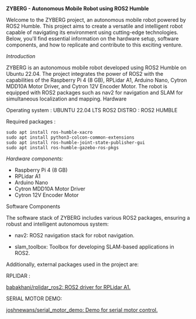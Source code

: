**ZYBERG - Autonomous Mobile Robot using ROS2 Humble**

Welcome to the ZYBERG project, an autonomous mobile robot powered by ROS2 Humble. This project aims to create a versatile and intelligent robot capable of navigating its environment using cutting-edge technologies. Below, you'll find essential information on the hardware setup, software components, and how to replicate and contribute to this exciting venture.

_Introduction_

ZYBERG is an autonomous mobile robot developed using ROS2 Humble on Ubuntu 22.04. The project integrates the power of ROS2 with the capabilities of the Raspberry Pi 4 (8 GB), RPLidar A1, Arduino Nano, Cytron MDD10A Motor Driver, and Cytron 12V Encoder Motor. The robot is equipped with ROS2 packages such as nav2 for navigation and SLAM for simultaneous localization and mapping.
Hardware

Operating system : UBUNTU 22.04 LTS
ROS2 DISTRO : ROS2 HUMBLE

Required packages :

    sudo apt install ros-humble-xacro
    sudo apt install python3-colcon-common-extensions
    sudo apt install ros-humble-joint-state-publisher-gui
    sudo apt install ros-humble-gazebo-ros-pkgs

_Hardware components:_

* Raspberry Pi 4 (8 GB)
* RPLidar A1
* Arduino Nano
* Cytron MDD10A Motor Driver
* Cytron 12V Encoder Motor

Software Components

The software stack of ZYBERG includes various ROS2 packages, ensuring a robust and intelligent autonomous system:

* nav2: ROS2 navigation stack for robot navigation.

* slam_toolbox: Toolbox for developing SLAM-based applications in ROS2.

Additionally, external packages used in the project are:

RPLIDAR :

[ babakhani/rplidar_ros2: ROS2 driver for RPLidar A1.](https://github.com/babakhani/rplidar_ros2.git)


SERIAL MOTOR DEMO:

[    joshnewans/serial_motor_demo: Demo for serial motor control.](https://github.com/joshnewans/serial_motor_demo.git)
